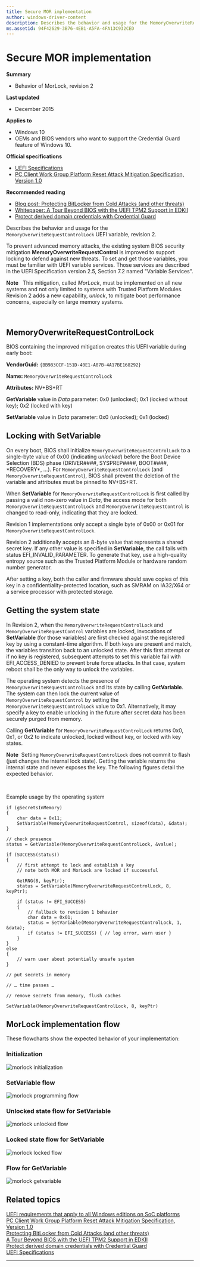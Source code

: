```yaml
---
title: Secure MOR implementation
author: windows-driver-content
description: Describes the behavior and usage for the MemoryOverwriteRequestControlLock UEFI variable, revision 2.
ms.assetid: 94F42629-3B76-4EB1-A5FA-4FA13C932CED
---
```


# Secure MOR implementation


**Summary**

-   Behavior of MorLock, revision 2

**Last updated**

-   December 2015

**Applies to**

-   Windows 10
-   OEMs and BIOS vendors who want to support the Credential Guard feature of Windows 10.

**Official specifications**

-   [UEFI Specifications](http://go.microsoft.com/fwlink/p/?LinkId=717873)
-   [PC Client Work Group Platform Reset Attack Mitigation Specification, Version 1.0](http://go.microsoft.com/fwlink/p/?LinkId=717870)

**Recommended reading**

-   [Blog post: Protecting BitLocker from Cold Attacks (and other threats)]( http://go.microsoft.com/fwlink/p/?LinkId=717871)
-   [Whitepaper: A Tour Beyond BIOS with the UEFI TPM2 Support in EDKII]( http://go.microsoft.com/fwlink/p/?LinkId=717872)
-   [Protect derived domain credentials with Credential Guard]( http://go.microsoft.com/fwlink/p/?LinkId=717899)

Describes the behavior and usage for the `MemoryOverwriteRequestControlLock` UEFI variable, revision 2.

To prevent advanced memory attacks, the existing system BIOS security mitigation **MemoryOverwriteRequestControl** is improved to support locking to defend against new threats. To set and get those variables, you must be familiar with UEFI variable services. Those services are described in the UEFI Specification version 2.5, Section 7.2 named "Variable Services".

**Note**   This mitigation, called *MorLock*, must be implemented on all new systems and not only limited to systems with Trusted Platform Modules. Revision 2 adds a new capability, *unlock*, to mitigate boot performance concerns, especially on large memory systems.

 

## MemoryOverwriteRequestControlLock


BIOS containing the improved mitigation creates this UEFI variable during early boot:

**VendorGuid:** `{BB983CCF-151D-40E1-A07B-4A17BE168292}`

**Name:** `MemoryOverwriteRequestControlLock`

**Attributes:** NV+BS+RT

**GetVariable** value in *Data* parameter: 0x0 (unlocked); 0x1 (locked without key); 0x2 (locked with key)

**SetVariable** value in *Data* parameter: 0x0 (unlocked); 0x1 (locked)

## Locking with SetVariable


On every boot, BIOS shall initialize `MemoryOverwriteRequestControlLock` to a single-byte value of 0x00 (indicating *unlocked*) before the Boot Device Selection (BDS) phase (DRIVER\#\#\#\#, SYSPREP\#\#\#\#, BOOT\#\#\#\#, \*RECOVERY\*, …). For `MemoryOverwriteRequestControlLock` (and `MemoryOverwriteRequestControl`), BIOS shall prevent the deletion of the variable and attributes must be pinned to NV+BS+RT.

When **SetVariable** for `MemoryOverwriteRequestControlLock` is first called by passing a valid non-zero value in *Data*, the access mode for both `MemoryOverwriteRequestControlLock` and `MemoryOverwriteRequestControl` is changed to read-only, indicating that they are locked.

Revision 1 implementations only accept a single byte of 0x00 or 0x01 for `MemoryOverwriteRequestControlLock`.

Revision 2 additionally accepts an 8-byte value that represents a shared secret key. If any other value is specified in **SetVariable**, the call fails with status EFI\_INVALID\_PARAMETER. To generate that key, use a high-quality entropy source such as the Trusted Platform Module or hardware random number generator.

After setting a key, both the caller and firmware should save copies of this key in a confidentiality-protected location, such as SMRAM on IA32/X64 or a service processor with protected storage.

## Getting the system state


In Revision 2, when the `MemoryOverwriteRequestControlLock` and `MemoryOverwriteRequestControl` variables are locked, invocations of **SetVariable** (for those variables) are first checked against the registered key by using a constant-time algorithm. If both keys are present and match, the variables transition back to an unlocked state. After this first attempt or if no key is registered, subsequent attempts to set this variable fail with EFI\_ACCESS\_DENIED to prevent brute force attacks. In that case, system reboot shall be the only way to unlock the variables.

The operating system detects the presence of `MemoryOverwriteRequestControlLock` and its state by calling **GetVariable**. The system can then lock the current value of `MemoryOverwriteRequestControl` by setting the `MemoryOverwriteRequestControlLock` value to 0x1. Alternatively, it may specify a key to enable unlocking in the future after secret data has been securely purged from memory.

Calling **GetVariable** for `MemoryOverwriteRequestControlLock` returns 0x0, 0x1, or 0x2 to indicate unlocked, locked without key, or locked with key states.

**Note**  Setting `MemoryOverwriteRequestControlLock` does not commit to flash (just changes the internal lock state). Getting the variable returns the internal state and never exposes the key. The following figures detail the expected behavior.

 

Example usage by the operating system

``` syntax
if (gSecretsInMemory) 
{
    char data = 0x11;
    SetVariable(MemoryOverwriteRequestControl, sizeof(data), &data);
}
 
// check presence
status = GetVariable(MemoryOverwriteRequestControlLock, &value);  
    
if (SUCCESS(status)) 
{
    // first attempt to lock and establish a key 
    // note both MOR and MorLock are locked if successful

    GetRNG(8, keyPtr);
    status = SetVariable(MemoryOverwriteRequestControlLock, 8, keyPtr); 

    if (status != EFI_SUCCESS) 
    {
        // fallback to revision 1 behavior
        char data = 0x01;
        status = SetVariable(MemoryOverwriteRequestControlLock, 1, &data); 
        if (status != EFI_SUCCESS) { // log error, warn user }
    }
} 
else 
{
    // warn user about potentially unsafe system
}

// put secrets in memory

// … time passes …

// remove secrets from memory, flush caches

SetVariable(MemoryOverwriteRequestControlLock, 8, keyPtr)
```

## MorLock implementation flow


These flowcharts show the expected behavior of your implementation:

### Initialization

![morlock initialization](images/morlock.png)

### SetVariable flow

![morlock programming flow](images/morlock1.png)

### Unlocked state flow for SetVariable

![morlock unlocked flow](images/morlock2.png)

### Locked state flow for SetVariable

![morlock locked flow](images/morlock3.png)

### Flow for GetVariable

![morlock getvariable](images/morlock4.png)

## Related topics
[UEFI requirements that apply to all Windows editions on SoC platforms](uefi-requirements-that-apply-to-all-windows-platforms.md#security-requirements)  
[PC Client Work Group Platform Reset Attack Mitigation Specification, Version 1.0](http://go.microsoft.com/fwlink/p/?LinkId=717870)  
[Protecting BitLocker from Cold Attacks (and other threats)]( http://go.microsoft.com/fwlink/p/?LinkId=717871)  
[A Tour Beyond BIOS with the UEFI TPM2 Support in EDKII]( http://go.microsoft.com/fwlink/p/?LinkId=717872)  
[Protect derived domain credentials with Credential Guard]( http://go.microsoft.com/fwlink/p/?LinkId=717899)  
[UEFI Specifications](http://go.microsoft.com/fwlink/p/?LinkId=717873)  

--------------------


